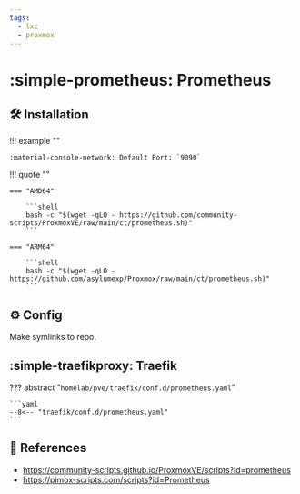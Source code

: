 ```yaml
---
tags:
  - lxc
  - proxmox
---
```

# :simple-prometheus: Prometheus

## :hammer_and_wrench: Installation

!!! example ""

    :material-console-network: Default Port: `9090`

!!! quote ""

    === "AMD64"

        ```shell
        bash -c "$(wget -qLO - https://github.com/community-scripts/ProxmoxVE/raw/main/ct/prometheus.sh)"
        ```

    === "ARM64"

        ```shell
        bash -c "$(wget -qLO - https://github.com/asylumexp/Proxmox/raw/main/ct/prometheus.sh)"
        ```

## :gear: Config

Make symlinks to repo.

## :simple-traefikproxy: Traefik

??? abstract "`homelab/pve/traefik/conf.d/prometheus.yaml`"

    ```yaml
    --8<-- "traefik/conf.d/prometheus.yaml"
    ```

## :link: References

- <https://community-scripts.github.io/ProxmoxVE/scripts?id=prometheus>
- <https://pimox-scripts.com/scripts?id=Prometheus>
